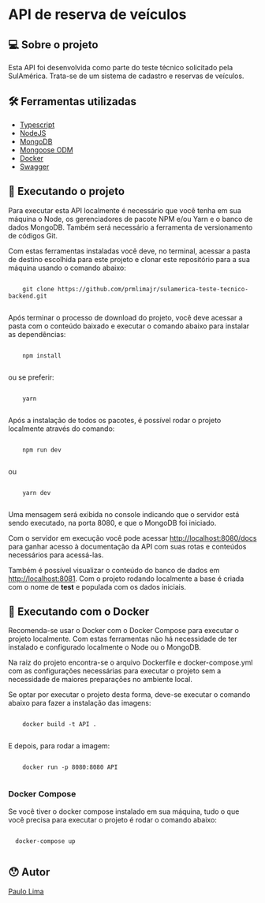 <h1>API de reserva de veículos</h1>

<h2>💻 Sobre o projeto</h2>
<p>Esta API foi desenvolvida como parte do teste técnico solicitado pela SulAmérica. Trata-se de um sistema de cadastro e reservas de veículos.</p>

<h2>🛠 Ferramentas utilizadas</h2>
  <ul>
    <li>
      <a href='https://www.typescriptlang.org/'>Typescript</a>
    </li>
    <li>
      <a href='https://nodejs.org/en/'>NodeJS</a>
    </li>
    <li>
      <a href='https://expressjs.com/>Express</a>
    </li>
    <li>
      <a href='https://www.mongodb.com/pt-br'>MongoDB</a>
    </li>
    <li>
      <a href='https://mongoosejs.com/'>Mongoose ODM</a>
    </li>
    <li>
      <a href='https://jestjs.io/pt-BR/>Jest</a>
    </li>
    <li>
      <a href='https://www.docker.com/'>Docker</a>
    </li>
    <li>
      <a href='https://swagger.io/'>Swagger</a>
    </li>
  </ul>
  
  <h2>🚀 Executando o projeto</h2>
  <p>Para executar esta API localmente é necessário que você tenha em sua máquina o Node, os gerenciadores de pacote NPM e/ou Yarn e o banco de dados MongoDB. Também será necessário a ferramenta de versionamento de códigos Git.</p>
  
  <p>Com estas ferramentas instaladas você deve, no terminal, acessar a pasta de destino escolhida para este projeto e clonar este repositório para a sua máquina usando o comando abaixo:</p>
  
  <code>
    git clone https://github.com/prmlimajr/sulamerica-teste-tecnico-backend.git
  </code>
  
  <p>Após terminar o processo de download do projeto, você deve acessar a pasta com o conteúdo baixado e executar o comando abaixo para instalar as dependências:</p>
  
  <code>
    npm install
  </code>
  
  <p>ou se preferir:</p>
  
  <code>
    yarn
  </code>
  
  <p>Após a instalação de todos os pacotes, é possível rodar o projeto localmente através do comando:</p>
  
  <code>
    npm run dev
  </code>
  <p>ou</p>
  <code>
    yarn dev
  </code>
  
  <p>Uma mensagem será exibida no console indicando que o servidor está sendo executado, na porta 8080, e que o MongoDB foi iniciado.<p>
  
  <p>Com o servidor em execução você pode acessar <a href='http://localhost:8080/docs'>http://localhost:8080/docs</a> para ganhar acesso à documentação da API com suas rotas e conteúdos necessários para acessá-las.</p>
  <p>Também é possível visualizar o conteúdo do banco de dados em <a href='http://localhost:8081'>http://localhost:8081</a>. Com o projeto rodando localmente a base é criada com o nome de <b>test</b> e populada com os dados iniciais.</p>
  
  <h2>🐋 Executando com o Docker</h2>
  <p>Recomenda-se usar o Docker com o Docker Compose para executar o projeto localmente. Com estas ferramentas não há necessidade de ter instalado e configurado localmente o Node ou o MongoDB.</p>
  
  <p>Na raiz do projeto encontra-se o arquivo Dockerfile e docker-compose.yml com as configurações necessárias para executar o projeto sem a necessidade de maiores preparações no ambiente local.</p>
  
  <p>Se optar por executar o projeto desta forma, deve-se executar o comando abaixo para fazer a instalação das imagens:</p>
  <code>
    docker build -t API .
  </code>
  
 <p>E depois, para rodar a imagem:</p>
 <code>
    docker run -p 8080:8080 API
 </code>
 
 <h3>Docker Compose</h3>
 <p>Se você tiver o docker compose instalado em sua máquina, tudo o que você precisa para executar o projeto é rodar o comando abaixo:</p>
 
 <code>
  docker-compose up
 </code>
 
 <h2>😯 Autor</h2>
<a href="https://www.linkedin.com/in/prmlimajr/">Paulo Lima</a>
